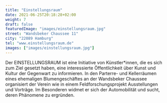 ```yaml
---
title: "Einstellungsraum"
date: 2021-06-25T20:18:28+02:00
weight: 7
draft: false
featuredImage: "images/einstellungsraum.jpg"
street: "Wandsbeker Chaussee 11"
city: "22089 Hamburg"
tel: "www.einstellungsraum.de"
images: ["images/einstellungsraum.jpg"]
---
```


Der EINSTELLUNGSRAUM ist eine Initiative von Künstler*innen, die es sich
zum Ziel gesetzt haben, eine interessierte Öffentlichkeit über Kunst und Kultur
der Gegenwart zu informieren. In den Parterre- und Kellerräumen eines
ehemaligen Blumengeschäftes an der Wandsbeker Chaussee organisiert der
Verein wie in einem Feldforschungsprojekt Ausstellungen und Vorträge. Im
Besonderen widmet er sich der Automobilität und sucht, deren Phänomene
zu ergründen.
